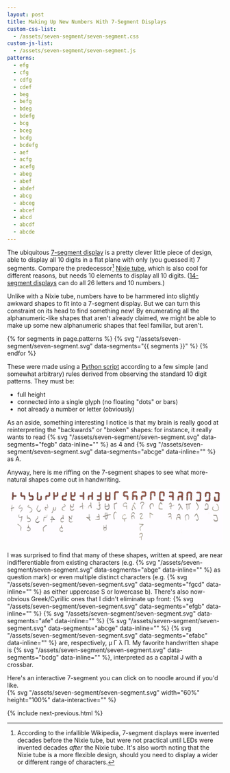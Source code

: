 ```yaml
---
layout: post
title: Making Up New Numbers With 7-Segment Displays
custom-css-list:
  - /assets/seven-segment/seven-segment.css
custom-js-list:
  - /assets/seven-segment/seven-segment.js
patterns:
  - efg
  - cfg
  - cdfg
  - cdef
  - beg
  - befg
  - bdeg
  - bdefg
  - bcg
  - bceg
  - bcdg
  - bcdefg
  - aef
  - acfg
  - acefg
  - abeg
  - abef
  - abdef
  - abcg
  - abceg
  - abcef
  - abcd
  - abcdf
  - abcde
---
```


The ubiquitous [7-segment display](https://en.wikipedia.org/wiki/Seven-segment_display) is a pretty clever little piece of design, able to display all 10 digits in a flat plane with only (you guessed it) 7 segments. Compare the predecessor[^1] [Nixie tube](https://en.wikipedia.org/wiki/Nixie_tube), which is also cool for different reasons, but needs 10 elements to display all 10 digits. ([14-segment displays](https://en.wikipedia.org/wiki/Fourteen-segment_display) can do all 26 letters and 10 numbers.)

Unlike with a Nixie tube, numbers have to be hammered into slightly awkward shapes to fit into a 7-segment display. But we can turn this constraint on its head to find something new! By enumerating all the alphanumeric-like shapes that aren't already claimed, we might be able to make up some new alphanumeric shapes that feel familiar, but aren't.

{% for segments in page.patterns %}
  {% svg "/assets/seven-segment/seven-segment.svg" data-segments="{{ segments }}" %}
{% endfor %}

These were made using a [Python script](/assets/seven-segment/generate.txt) according to a few simple (and somewhat arbitrary) rules derived from observing the standard 10 digit patterns. They must be:

- full height
- connected into a single glyph (no floating "dots" or bars)
- not already a number or letter (obviously)

As an aside, something interesting I notice is that my brain is really good at reinterpreting the "backwards" or "broken" shapes: for instance, it really wants to read {% svg "/assets/seven-segment/seven-segment.svg" data-segments="fegb" data-inline="" %} as 4 and {% svg "/assets/seven-segment/seven-segment.svg" data-segments="abcge" data-inline="" %} as A.

Anyway, here is me riffing on the 7-segment shapes to see what more-natural shapes come out in handwriting.

![handwritten](/assets/seven-segment/handwritten.jpg)

I was surprised to find that many of these shapes, written at speed, are near indifferentiable from existing characters (e.g. {% svg "/assets/seven-segment/seven-segment.svg" data-segments="abge" data-inline="" %} as question mark) or even multiple distinct characters (e.g. {% svg "/assets/seven-segment/seven-segment.svg" data-segments="fgcd" data-inline="" %} as either uppercase S or lowercase b). There's also now-obvious Greek/Cyrillic ones that I didn't eliminate up front: {% svg "/assets/seven-segment/seven-segment.svg" data-segments="efgb" data-inline="" %} {% svg "/assets/seven-segment/seven-segment.svg" data-segments="afe" data-inline="" %} {% svg "/assets/seven-segment/seven-segment.svg" data-segments="abcge" data-inline="" %} {% svg "/assets/seven-segment/seven-segment.svg" data-segments="efabc" data-inline="" %} are, respectively, &mu; &Gamma; &lambda; &Pi;. My favorite handwritten shape is {% svg "/assets/seven-segment/seven-segment.svg" data-segments="bcdg" data-inline="" %}, interpreted as a capital J with a crossbar.

<div class="hidden" id="interactive">
  Here's an interactive 7-segment you can click on to noodle around if you'd like.

  <!--We have to wrap instead of set it on the SVG because we don't want to center the text, and the inliner can only overwrite classes anyway. -->
  <div class="center">
    {% svg "/assets/seven-segment/seven-segment.svg" width="60%" height="100%" data-interactive="" %}
  </div>
</div>

{% include next-previous.html %}

[^1]: According to the infallible Wikipedia, 7-segment displays were invented decades before the Nixie tube, but were not practical until LEDs were invented decades _after_ the Nixie tube. It's also worth noting that the Nixie tube is a more flexible design, should you need to display a wider or different range of characters.

